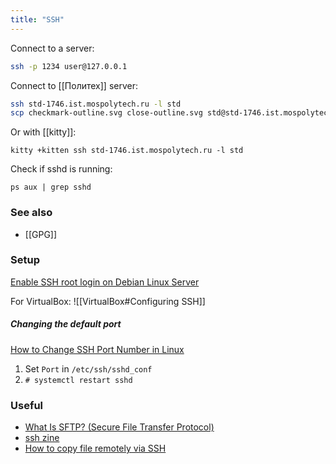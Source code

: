 ```yaml
---
title: "SSH"
---
```


Connect to a server:
```bash
ssh -p 1234 user@127.0.0.1
```

Connect to [[Политех]] server:
```bash
ssh std-1746.ist.mospolytech.ru -l std
scp checkmark-outline.svg close-outline.svg std@std-1746.ist.mospolytech.ru:/home/std/www/lab6/img
```

Or with [[kitty]]:
```shell
kitty +kitten ssh std-1746.ist.mospolytech.ru -l std
```

Check if sshd is running:
```shell
ps aux | grep sshd
```

### See also
- [[GPG]]

### Setup
[Enable SSH root login on Debian Linux Server](https://linuxconfig.org/enable-ssh-root-login-on-debian-linux-server)

For VirtualBox:
![[VirtualBox#Configuring SSH]]

##### Changing the default port
[How to Change SSH Port Number in Linux](https://linuxhint.com/changing_ssh_port_number/)
1. Set `Port` in `/etc/ssh/sshd_conf`
2. `# systemctl restart sshd`

### Useful
- [What Is SFTP? (Secure File Transfer Protocol)](https://phoenixnap.com/kb/what-is-sftp)
- [ssh zine](https://wizardzines.com/comics/ssh/)
- [How to copy file remotely via SSH](https://www.simplified.guide/ssh/copy-file)
